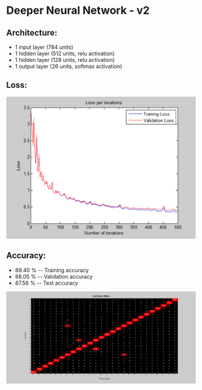 # Deeper Neural Network - v2

## Architecture:

- 1 input layer (784 units)
- 1 hidden layer (512 units, relu activation)
- 1 hidden layer (128 units, relu activation)
- 1 output layer (26 units, softmax activation)

## Loss:

![image](Visualizations/Loss_per_iterations.png)

## Accuracy:

- 89.40 % -- Training accuracy
- 88.05 % -- Validation accuracy
- 87.56 % -- Test accuracy

![image](Visualizations/Confusion_Matrix.png)
